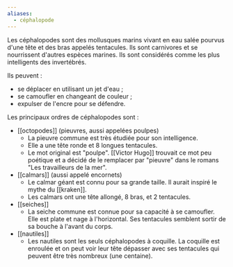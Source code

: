 ```yaml
---
aliases:
  - céphalopode
---
```

Les céphalopodes sont des mollusques marins vivant en eau salée pourvus d'une tête et des bras appelés tentacules. Ils sont carnivores et se nourrissent d'autres espèces marines. Ils sont considérés comme les plus intelligents des invertébrés. 

Ils peuvent :
* se déplacer en utilisant un jet d'eau ;
* se camoufler en changeant de couleur ;
* expulser de l'encre pour se défendre.

Les principaux ordres de céphalopodes sont :
* [[octopodes]] (pieuvres, aussi appelées poulpes)
	* La pieuvre commune est très étudiée pour son intelligence.
	* Elle a une tête ronde et 8 longues tentacules.
	* Le mot original est "poulpe". [[Victor Hugo]] trouvait ce mot peu poétique et a décidé de le remplacer par "pieuvre" dans le romans "Les travailleurs de la mer".
* [[calmars]] (aussi appelé encornets)
	* Le calmar géant est connu pour sa grande taille. Il aurait inspiré le mythe du [[kraken]].
	* Les calmars ont une tête allongé, 8 bras, et 2 tentacules.
* [[seiches]]
	* La seiche commune est connue pour sa capacité à se camoufler. Elle est plate et nage à l'horizontal. Ses tentacules semblent sortir de sa bouche à l'avant du corps.
* [[nautiles]]
	* Les nautiles sont les seuls céphalopodes à coquille. La coquille est enroulée et on peut voir leur tête dépasser avec ses tentacules qui peuvent être très nombreux (une centaine).

